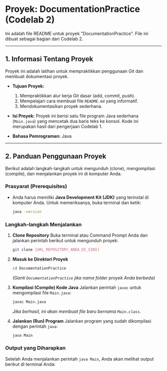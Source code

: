 # Proyek: DocumentationPractice (Codelab 2)

Ini adalah file README untuk proyek "DocumentationPractice". File ini dibuat sebagai bagian dari Codelab 2.

---

## 1. Informasi Tentang Proyek

Proyek ini adalah latihan untuk mempraktikkan penggunaan Git dan membuat dokumentasi proyek.

* **Tujuan Proyek:**
    1.  Mempraktikkan alur kerja Git dasar (add, commit, push).
    2.  Mempelajari cara membuat file `README.md` yang informatif.
    3.  Mendokumentasikan proyek sederhana.

* **Isi Proyek:**
  Proyek ini berisi satu file program Java sederhana (`Main.java`) yang mencetak dua baris teks ke konsol. Kode ini merupakan hasil dari pengerjaan Codelab 1.

* **Bahasa Pemrograman:** Java

---

## 2. Panduan Penggunaan Proyek

Berikut adalah langkah-langkah untuk mengunduh (clone), mengompilasi (compile), dan menjalankan proyek ini di komputer Anda.

### Prasyarat (Prerequisites)

* Anda harus memiliki **Java Development Kit (JDK)** yang terinstal di komputer Anda. Untuk memeriksanya, buka terminal dan ketik:
    ```bash
    java -version
    ```

### Langkah-langkah Menjalankan

1.  **Clone Repository**
    Buka terminal atau Command Prompt Anda dan jalankan perintah berikut untuk mengunduh proyek:
    ```bash
    git clone [URL_REPOSITORY_ANDA_DI_SINI]
    ```

2.  **Masuk ke Direktori Proyek**
    ```bash
    cd DocumentationPractice
    ```
    *(Ganti `DocumentationPractice` jika nama folder proyek Anda berbeda)*

3.  **Kompilasi (Compile) Kode Java**
    Jalankan perintah `javac` untuk mengompilasi file `Main.java`:
    ```bash
    javac Main.java
    ```
    *Jika berhasil, ini akan membuat file baru bernama `Main.class`.*

4.  **Jalankan (Run) Program**
    Jalankan program yang sudah dikompilasi dengan perintah `java`:
    ```bash
    java Main
    ```

### Output yang Diharapkan

Setelah Anda menjalankan perintah `java Main`, Anda akan melihat output berikut di terminal Anda: